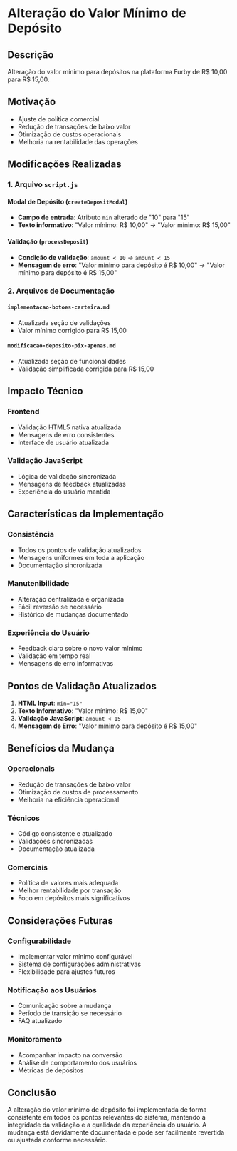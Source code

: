# Alteração do Valor Mínimo de Depósito

## Descrição
Alteração do valor mínimo para depósitos na plataforma Furby de R$ 10,00 para R$ 15,00.

## Motivação
- Ajuste de política comercial
- Redução de transações de baixo valor
- Otimização de custos operacionais
- Melhoria na rentabilidade das operações

## Modificações Realizadas

### 1. Arquivo `script.js`

#### Modal de Depósito (`createDepositModal`)
- **Campo de entrada**: Atributo `min` alterado de "10" para "15"
- **Texto informativo**: "Valor mínimo: R$ 10,00" → "Valor mínimo: R$ 15,00"

#### Validação (`processDeposit`)
- **Condição de validação**: `amount < 10` → `amount < 15`
- **Mensagem de erro**: "Valor mínimo para depósito é R$ 10,00" → "Valor mínimo para depósito é R$ 15,00"

### 2. Arquivos de Documentação

#### `implementacao-botoes-carteira.md`
- Atualizada seção de validações
- Valor mínimo corrigido para R$ 15,00

#### `modificacao-deposito-pix-apenas.md`
- Atualizada seção de funcionalidades
- Validação simplificada corrigida para R$ 15,00

## Impacto Técnico

### Frontend
- Validação HTML5 nativa atualizada
- Mensagens de erro consistentes
- Interface de usuário atualizada

### Validação JavaScript
- Lógica de validação sincronizada
- Mensagens de feedback atualizadas
- Experiência do usuário mantida

## Características da Implementação

### Consistência
- Todos os pontos de validação atualizados
- Mensagens uniformes em toda a aplicação
- Documentação sincronizada

### Manutenibilidade
- Alteração centralizada e organizada
- Fácil reversão se necessário
- Histórico de mudanças documentado

### Experiência do Usuário
- Feedback claro sobre o novo valor mínimo
- Validação em tempo real
- Mensagens de erro informativas

## Pontos de Validação Atualizados

1. **HTML Input**: `min="15"`
2. **Texto Informativo**: "Valor mínimo: R$ 15,00"
3. **Validação JavaScript**: `amount < 15`
4. **Mensagem de Erro**: "Valor mínimo para depósito é R$ 15,00"

## Benefícios da Mudança

### Operacionais
- Redução de transações de baixo valor
- Otimização de custos de processamento
- Melhoria na eficiência operacional

### Técnicos
- Código consistente e atualizado
- Validações sincronizadas
- Documentação atualizada

### Comerciais
- Política de valores mais adequada
- Melhor rentabilidade por transação
- Foco em depósitos mais significativos

## Considerações Futuras

### Configurabilidade
- Implementar valor mínimo configurável
- Sistema de configurações administrativas
- Flexibilidade para ajustes futuros

### Notificação aos Usuários
- Comunicação sobre a mudança
- Período de transição se necessário
- FAQ atualizado

### Monitoramento
- Acompanhar impacto na conversão
- Análise de comportamento dos usuários
- Métricas de depósitos

## Conclusão
A alteração do valor mínimo de depósito foi implementada de forma consistente em todos os pontos relevantes do sistema, mantendo a integridade da validação e a qualidade da experiência do usuário. A mudança está devidamente documentada e pode ser facilmente revertida ou ajustada conforme necessário.